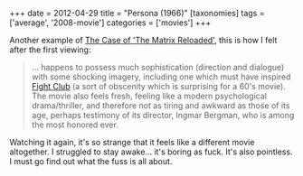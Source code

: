 +++
date = 2012-04-29
title = "Persona (1966)"
[taxonomies]
tags = ['average', '2008-movie']
categories = ['movies']
+++

Another example of [The Case of 'The Matrix Reloaded'], this is how I
felt after the first viewing:

> ... happens to possess much sophistication (direction and dialogue)
> with some shocking imagery, including one which must have inspired
> [Fight Club] (a sort of obscenity which is surprising for a 60's
> movie). The movie also feels fresh, feeling like a modern
> psychological drama/thriller, and therefore not as tiring and awkward
> as those of its age, perhaps testimony of its director, Ingmar
> Bergman, who is among the most honored ever.

Watching it again, it's so strange that it feels like a different movie
altogether. I struggled to stay awake... it's boring as fuck. It's
also pointless. I must go find out what the fuss is all about.

  [The Case of 'The Matrix Reloaded']: http://tshepang.net/the-case-of-the-matrix-reloaded
  [Fight Club]: http://tshepang.net/fight-club-1999
